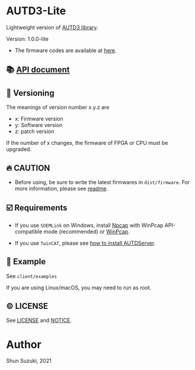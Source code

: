 # AUTD3-Lite

Lightweight version of [AUTD3 library](https://github.com/shinolab/autd3-library-software).

Version: 1.0.0-lite

* The firmware codes are available at [here](https://github.com/shinolab/autd3-lite-firmware).

## :books: [API document](https://shinolab.github.io/autd3-lite-software/index.html)

## :memo: Versioning

The meanings of version number x.y.z are
* x: Firmware version
* y: Software version
* z: patch version

If the number of x changes, the firmware of FPGA or CPU must be upgraded.

## :fire: CAUTION

* Before using, be sure to write the latest firmwares in `dist/firmware`. For more information, please see [readme](/dist/firmware/Readme.md).

## :ballot_box_with_check: Requirements

* If you use `SOEMLink` on Windows, install [Npcap](https://nmap.org/npcap/) with WinPcap API-compatible mode (recommended) or [WinPcap](https://www.winpcap.org/).

* If you use `TwinCAT`, please see [how to install AUTDServer](https://github.com/shinolab/autd3-library-software/wiki/How-to-install-AUTDServer).

## :beginner: Example

See `client/examples`

If you are using Linux/macOS, you may need to run as root.

## :copyright: LICENSE

See [LICENSE](./LICENSE) and [NOTICE](./NOTICE).

# Author

Shun Suzuki, 2021
